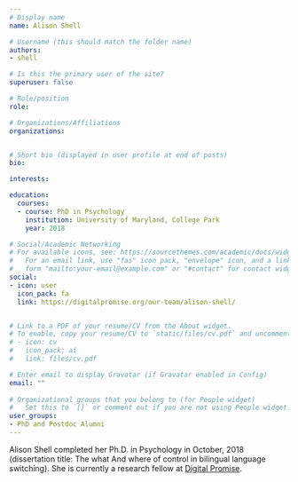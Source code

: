 ```yaml
---
# Display name
name: Alison Shell

# Username (this should match the folder name)
authors:
- shell

# Is this the primary user of the site?
superuser: false

# Role/position
role: 

# Organizations/Affiliations
organizations:


# Short bio (displayed in user profile at end of posts)
bio:

interests:

education:
  courses:
  - course: PhD in Psychology
    institution: University of Maryland, College Park
    year: 2018

# Social/Academic Networking
# For available icons, see: https://sourcethemes.com/academic/docs/widgets/#icons
#   For an email link, use "fas" icon pack, "envelope" icon, and a link in the
#   form "mailto:your-email@example.com" or "#contact" for contact widget.
social:
- icon: user
  icon_pack: fa
  link: https://digitalpromise.org/our-team/alison-shell/


# Link to a PDF of your resume/CV from the About widget.
# To enable, copy your resume/CV to `static/files/cv.pdf` and uncomment the lines below.  
# - icon: cv
#   icon_pack: ai
#   link: files/cv.pdf

# Enter email to display Gravatar (if Gravatar enabled in Config)
email: ""
  
# Organizational groups that you belong to (for People widget)
#   Set this to `[]` or comment out if you are not using People widget.  
user_groups:
- PhD and Postdoc Alumni
---
```

Alison Shell completed her Ph.D. in Psychology in October, 2018 (dissertation title: The what And where of control in bilingual language switching). She is currently a research fellow at [Digital Promise](https://digitalpromise.org).